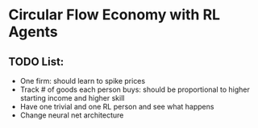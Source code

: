 # Circular Flow Economy with RL Agents

## TODO List:
* One firm: should learn to spike prices
* Track # of goods each person buys: should be proportional to higher starting income and higher skill
* Have one trivial and one RL person and see what happens
* Change neural net architecture